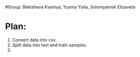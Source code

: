 #Group: 
Bekisheva Kseniya, Yusma Yulia, Solomyannik Elizaveta 

# Plan:
1. Convert data into csv.
2. Split data into test and train samples. 
3. 
